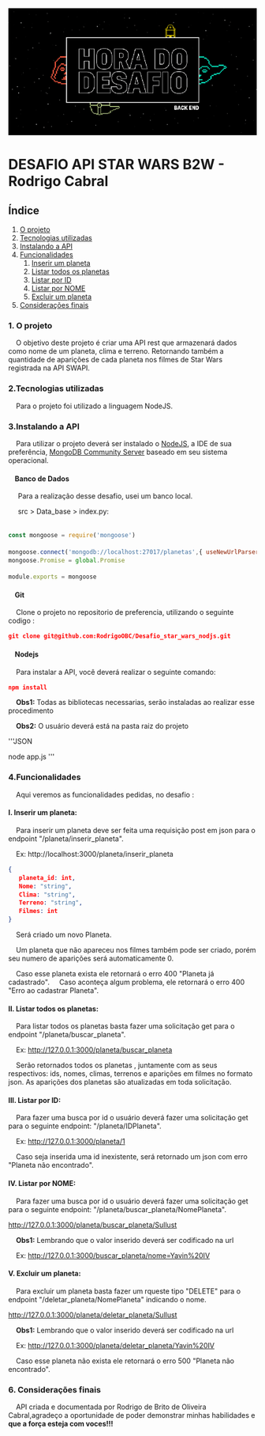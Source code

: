 <div align="center">
  <img src="static/imagens/foto_capa.png"/> 
</div>

# DESAFIO API STAR WARS B2W - Rodrigo Cabral

## Índice

 <ol>
  <li><a href="#Sobre">O projeto</a></li>
  <li><a href="#Tecnologias">Tecnologias utilizadas</a></li>
  <li><a href="#Config">Instalando a API</a></li>
  <li><a href="#Funcionalidades">Funcionalidades</a>
    <ol>
      <li><a href="#Insere">Inserir um planeta</a></li>
      <li><a href="#Lista">Listar todos os planetas</a></li>
      <li><a href="#buscaid">Listar por ID</a></li>
      <li><a href="#buscanome">Listar por NOME</a></li>
      <li><a href="#deleta">Excluir um planeta</a></li>
    </ol>
  </li>
  <li><a href="#final">Considerações finais</a>
 
</ol> 

<dl>
  
### <a name="Sobre">1. O projeto</a> 

&nbsp;&nbsp;&nbsp;&nbsp;O objetivo deste projeto é criar uma API rest que armazenará dados como nome de um planeta, clima e terreno. Retornando também a quantidade de aparições de cada planeta nos filmes de Star Wars registrada na API SWAPI.

### <a name="Tecnologias">2.Tecnologias utilizadas</a> 
&nbsp;&nbsp;&nbsp;&nbsp;Para o projeto foi utilizado a linguagem NodeJS.

### <a name="Config">3.Instalando a API</a>  

&nbsp;&nbsp;&nbsp;&nbsp;Para utilizar o projeto deverá ser instalado o <a href="https://nodejs.org/en/download/">NodeJS</a>, a IDE de sua preferência,
<a href="https://www.mongodb.com/download-center?jmp=nav#community">MongoDB Community Server</a> baseado em seu sistema operacional.
&nbsp;&nbsp;&nbsp;&nbsp;

#### &nbsp;&nbsp;&nbsp;&nbsp;Banco de Dados
&nbsp;&nbsp;&nbsp;&nbsp; Para a realização desse desafio, usei um banco local.

&nbsp;&nbsp;&nbsp;&nbsp; src > Data_base > index.py:

```js

const mongoose = require('mongoose')

mongoose.connect('mongodb://localhost:27017/planetas',{ useNewUrlParser:true})
mongoose.Promise = global.Promise

module.exports = mongoose

```



#### &nbsp;&nbsp;&nbsp;&nbsp;Git
&nbsp;&nbsp;&nbsp;&nbsp;Clone o projeto no repositorio de preferencia, utilizando o seguinte codigo : 
```JSON
git clone git@github.com:RodrigoOBC/Desafio_star_wars_nodjs.git

```
#### &nbsp;&nbsp;&nbsp;&nbsp;Nodejs
&nbsp;&nbsp;&nbsp;&nbsp;Para instalar a API, você deverá realizar o seguinte comando:

```JSON
npm install
```

&nbsp;&nbsp;&nbsp;&nbsp;<b>Obs1:</b> Todas as bibliotecas necessarias, serão instaladas ao realizar esse procedimento  </br>

&nbsp;&nbsp;&nbsp;&nbsp;<b>Obs2:</b> O usuário deverá está na pasta raiz do projeto  </br>

'''JSON

node app.js
'''

### <a name="Funcionalidades">4.Funcionalidades</a>

&nbsp;&nbsp;&nbsp;&nbsp;Aqui veremos as funcionalidades pedidas, no desafio :

#### <a name="Insere">I. Inserir um planeta:</a>  

&nbsp;&nbsp;&nbsp;&nbsp;Para inserir um planeta deve ser feita uma requisição post em json para o endpoint "/planeta/inserir_planeta".

&nbsp;&nbsp;&nbsp;&nbsp;Ex:
http://localhost:3000/planeta/inserir_planeta
```JSON
{
   planeta_id: int,
   Nome: "string",
   Clima: "string",
   Terreno: "string",
   Filmes: int
}
```
&nbsp;&nbsp;&nbsp;&nbsp;Será criado um novo Planeta.

&nbsp;&nbsp;&nbsp;&nbsp;Um planeta que não apareceu nos filmes também pode ser criado, porém seu numero de aparições será automaticamente 0.

&nbsp;&nbsp;&nbsp;&nbsp;Caso esse planeta exista ele retornará o erro 400 "Planeta já cadastrado".
&nbsp;&nbsp;&nbsp;&nbsp;Caso aconteça algum problema, ele retornará o erro 400 "Erro ao cadastrar Planeta".

#### <a name="Lista">II. Listar todos os planetas:</a>

&nbsp;&nbsp;&nbsp;&nbsp;Para listar todos os planetas basta fazer uma solicitação get para o endpoint "/planeta/buscar_planeta".

&nbsp;&nbsp;&nbsp;&nbsp;Ex:
http://127.0.0.1:3000/planeta/buscar_planeta

&nbsp;&nbsp;&nbsp;&nbsp;Serão retornados todos os planetas , juntamente com as seus respectivos: ids, nomes, climas, terrenos e aparições em filmes no formato json. As aparições dos planetas são atualizadas em toda solicitação.

#### <a name="buscaid">III. Listar por ID:</a>

&nbsp;&nbsp;&nbsp;&nbsp;Para fazer uma busca por id o usuário deverá fazer uma solicitação get para o seguinte endpoint: "/planeta/IDPlaneta". 

&nbsp;&nbsp;&nbsp;&nbsp;Ex:
http://127.0.0.1:3000/planeta/1

&nbsp;&nbsp;&nbsp;&nbsp;Caso seja inserida uma id inexistente, será retornado um json com erro "Planeta não encontrado". 

#### <a name="buscanome">IV. Listar por NOME:</a>

&nbsp;&nbsp;&nbsp;&nbsp;Para fazer uma busca por id o usuário deverá fazer uma solicitação get para o seguinte endpoint: "/planeta/buscar_planeta/NomePlaneta".

http://127.0.0.1:3000/planeta/buscar_planeta/Sullust

&nbsp;&nbsp;&nbsp;&nbsp;<b>Obs1:</b> Lembrando que o valor inserido deverá ser codificado na url  </br>

&nbsp;&nbsp;&nbsp;&nbsp;Ex:
http://127.0.0.1:3000/buscar_planeta/nome=Yavin%20IV


#### <a name="deleta">V. Excluir um planeta:</a>

&nbsp;&nbsp;&nbsp;&nbsp;Para excluir um planeta basta fazer um rqueste tipo "DELETE" para o endpoint "/deletar_planeta/NomePlaneta" indicando o nome.

http://127.0.0.1:3000/planeta/deletar_planeta/Sullust

&nbsp;&nbsp;&nbsp;&nbsp;<b>Obs1:</b> Lembrando que o valor inserido deverá ser codificado na url  </br>

&nbsp;&nbsp;&nbsp;&nbsp;Ex:
http://127.0.0.1:3000/planeta/deletar_planeta/Yavin%20IV

&nbsp;&nbsp;&nbsp;&nbsp;Caso esse planeta não exista ele retornará o erro 500 "Planeta não encontrado".

### <a name="final">6. Considerações finais</a>

&nbsp;&nbsp;&nbsp;&nbsp;API criada e documentada por Rodrigo de Brito de Oliveira Cabral,agradeço a oportunidade de poder demonstrar minhas habilidades  e <b>que a força esteja com voces!!!</b>
